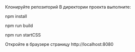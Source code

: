 Клонируйте репозиторий
В директории проекта выполните:

npm install

npm run build

npm run startCSS

Откройте в браузере страницу http://localhost:8080
